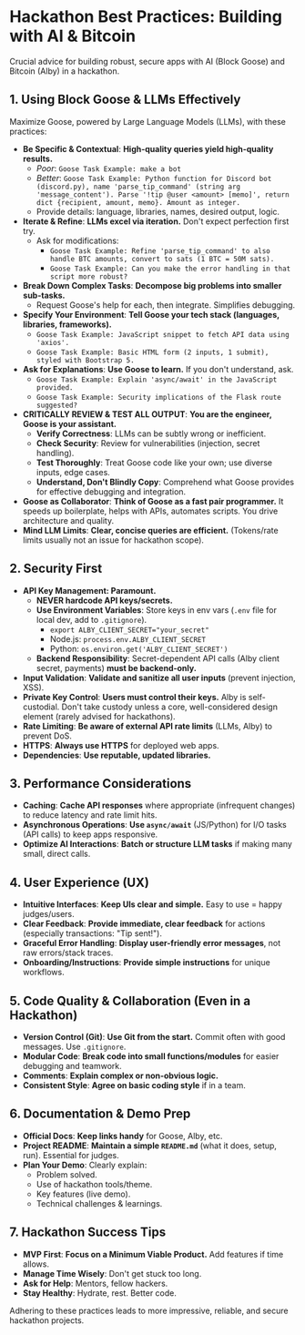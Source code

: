 # Hackathon Best Practices: Building with AI & Bitcoin

Crucial advice for building robust, secure apps with AI (Block Goose) and Bitcoin (Alby) in a hackathon.

## 1. Using Block Goose & LLMs Effectively

Maximize Goose, powered by Large Language Models (LLMs), with these practices:

*   **Be Specific & Contextual**: **High-quality queries yield high-quality results.**
    *   *Poor*: `Goose Task Example: make a bot`
    *   *Better*: `Goose Task Example: Python function for Discord bot (discord.py), name 'parse_tip_command' (string arg 'message_content'). Parse '!tip @user <amount> [memo]', return dict {recipient, amount, memo}. Amount as integer.`
    *   Provide details: language, libraries, names, desired output, logic.
*   **Iterate & Refine**: **LLMs excel via iteration.** Don't expect perfection first try.
    *   Ask for modifications:
        *   `Goose Task Example: Refine 'parse_tip_command' to also handle BTC amounts, convert to sats (1 BTC = 50M sats).`
        *   `Goose Task Example: Can you make the error handling in that script more robust?`
*   **Break Down Complex Tasks**: **Decompose big problems into smaller sub-tasks.**
    *   Request Goose's help for each, then integrate. Simplifies debugging.
*   **Specify Your Environment**: **Tell Goose your tech stack (languages, libraries, frameworks).**
    *   `Goose Task Example: JavaScript snippet to fetch API data using 'axios'.`
    *   `Goose Task Example: Basic HTML form (2 inputs, 1 submit), styled with Bootstrap 5.`
*   **Ask for Explanations**: **Use Goose to learn.** If you don't understand, ask.
    *   `Goose Task Example: Explain 'async/await' in the JavaScript provided.`
    *   `Goose Task Example: Security implications of the Flask route suggested?`
*   **CRITICALLY REVIEW & TEST ALL OUTPUT**: **You are the engineer, Goose is your assistant.**
    *   **Verify Correctness**: LLMs can be subtly wrong or inefficient.
    *   **Check Security**: Review for vulnerabilities (injection, secret handling).
    *   **Test Thoroughly**: Treat Goose code like your own; use diverse inputs, edge cases.
    *   **Understand, Don't Blindly Copy**: Comprehend what Goose provides for effective debugging and integration.
*   **Goose as Collaborator**: **Think of Goose as a fast pair programmer.** It speeds up boilerplate, helps with APIs, automates scripts. You drive architecture and quality.
*   **Mind LLM Limits**: **Clear, concise queries are efficient.** (Tokens/rate limits usually not an issue for hackathon scope).

## 2. Security First

*   **API Key Management: Paramount.**
    *   **NEVER hardcode API keys/secrets.**
    *   **Use Environment Variables**: Store keys in env vars (`.env` file for local dev, add to `.gitignore`).
        *   `export ALBY_CLIENT_SECRET="your_secret"`
        *   Node.js: `process.env.ALBY_CLIENT_SECRET`
        *   Python: `os.environ.get('ALBY_CLIENT_SECRET')`
    *   **Backend Responsibility**: Secret-dependent API calls (Alby client secret, payments) **must be backend-only.**
*   **Input Validation**: **Validate and sanitize all user inputs** (prevent injection, XSS).
*   **Private Key Control**: **Users must control their keys.** Alby is self-custodial. Don't take custody unless a core, well-considered design element (rarely advised for hackathons).
*   **Rate Limiting**: **Be aware of external API rate limits** (LLMs, Alby) to prevent DoS.
*   **HTTPS**: **Always use HTTPS** for deployed web apps.
*   **Dependencies**: **Use reputable, updated libraries.**

## 3. Performance Considerations

*   **Caching**: **Cache API responses** where appropriate (infrequent changes) to reduce latency and rate limit hits.
*   **Asynchronous Operations**: **Use `async/await`** (JS/Python) for I/O tasks (API calls) to keep apps responsive.
*   **Optimize AI Interactions**: **Batch or structure LLM tasks** if making many small, direct calls.

## 4. User Experience (UX)

*   **Intuitive Interfaces**: **Keep UIs clear and simple.** Easy to use = happy judges/users.
*   **Clear Feedback**: **Provide immediate, clear feedback** for actions (especially transactions: "Tip sent!").
*   **Graceful Error Handling**: **Display user-friendly error messages**, not raw errors/stack traces.
*   **Onboarding/Instructions**: **Provide simple instructions** for unique workflows.

## 5. Code Quality & Collaboration (Even in a Hackathon)

*   **Version Control (Git)**: **Use Git from the start.** Commit often with good messages. Use `.gitignore`.
*   **Modular Code**: **Break code into small functions/modules** for easier debugging and teamwork.
*   **Comments**: **Explain complex or non-obvious logic.**
*   **Consistent Style**: **Agree on basic coding style** if in a team.

## 6. Documentation & Demo Prep

*   **Official Docs**: **Keep links handy** for Goose, Alby, etc.
*   **Project README**: **Maintain a simple `README.md`** (what it does, setup, run). Essential for judges.
*   **Plan Your Demo**: Clearly explain:
    *   Problem solved.
    *   Use of hackathon tools/theme.
    *   Key features (live demo).
    *   Technical challenges & learnings.

## 7. Hackathon Success Tips

*   **MVP First**: **Focus on a Minimum Viable Product.** Add features if time allows.
*   **Manage Time Wisely**: Don't get stuck too long.
*   **Ask for Help**: Mentors, fellow hackers.
*   **Stay Healthy**: Hydrate, rest. Better code.

Adhering to these practices leads to more impressive, reliable, and secure hackathon projects.
